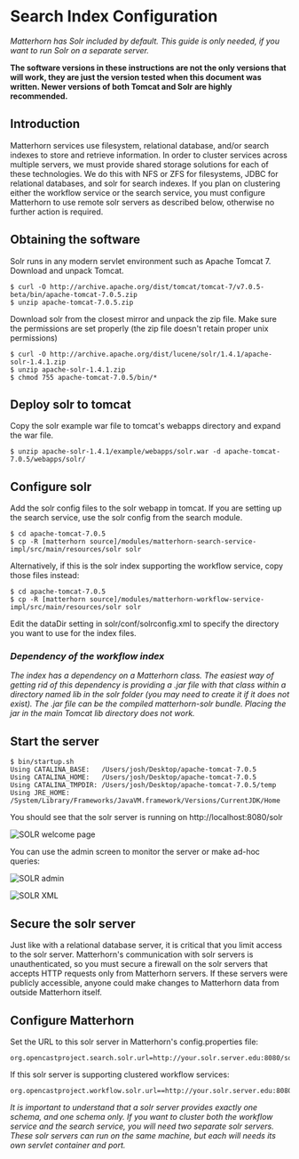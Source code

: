 # Search Index Configuration

*Matterhorn has Solr included by default. This guide is only needed, if you want to run Solr on a separate server.*

**The software versions in these instructions are not the only versions that will work, they are just the version tested when this document was written.  Newer versions of both Tomcat and Solr are highly recommended.**

## Introduction
Matterhorn services use filesystem, relational database, and/or search indexes to store and retrieve information. In order to cluster services across multiple servers, we must provide shared storage solutions for each of these technologies. We do this with NFS or ZFS for filesystems, JDBC for relational databases, and solr for search indexes. If you plan on clustering either the workflow service or the search service, you must configure Matterhorn to use remote solr servers as described below, otherwise no further action is required.

## Obtaining the software
Solr runs in any modern servlet environment such as Apache Tomcat 7. Download and unpack Tomcat.

    $ curl -O http://archive.apache.org/dist/tomcat/tomcat-7/v7.0.5-beta/bin/apache-tomcat-7.0.5.zip
    $ unzip apache-tomcat-7.0.5.zip

Download solr from the closest mirror and unpack the zip file. Make sure the permissions are set properly (the zip file doesn't retain proper unix permissions)

    $ curl -O http://archive.apache.org/dist/lucene/solr/1.4.1/apache-solr-1.4.1.zip
    $ unzip apache-solr-1.4.1.zip
    $ chmod 755 apache-tomcat-7.0.5/bin/*

## Deploy solr to tomcat
Copy the solr example war file to tomcat's webapps directory and expand the war file.

    $ unzip apache-solr-1.4.1/example/webapps/solr.war -d apache-tomcat-7.0.5/webapps/solr/

## Configure solr
Add the solr config files to the solr webapp in tomcat. If you are setting up the search service, use the solr config from the search module.

    $ cd apache-tomcat-7.0.5
    $ cp -R [matterhorn source]/modules/matterhorn-search-service-impl/src/main/resources/solr solr

Alternatively, if this is the solr index supporting the workflow service, copy those files instead:

    $ cd apache-tomcat-7.0.5
    $ cp -R [matterhorn source]/modules/matterhorn-workflow-service-impl/src/main/resources/solr solr

Edit the dataDir setting in solr/conf/solrconfig.xml to specify the directory you want to use for the index files.

### *Dependency of the workflow index*
*The index has a dependency on a Matterhorn class. The easiest way of getting rid of this dependency is providing a .jar file with that class within a directory named lib in the solr folder (you may need to create it if it does not exist). The .jar file can be the compiled matterhorn-solr bundle. Placing the jar in the main Tomcat lib directory does not work.*

## Start the server

    $ bin/startup.sh
    Using CATALINA_BASE:   /Users/josh/Desktop/apache-tomcat-7.0.5
    Using CATALINA_HOME:   /Users/josh/Desktop/apache-tomcat-7.0.5
    Using CATALINA_TMPDIR: /Users/josh/Desktop/apache-tomcat-7.0.5/temp
    Using JRE_HOME:        /System/Library/Frameworks/JavaVM.framework/Versions/CurrentJDK/Home

You should see that the solr server is running on http://localhost:8080/solr

![SOLR welcome page](modules/searchindex1.png)

You can use the admin screen to monitor the server or make ad-hoc queries:

![SOLR admin](modules/searchindex2.png)

![SOLR XML](modules/searchindex3.png)

## Secure the solr server
Just like with a relational database server, it is critical that you limit access to the solr server. Matterhorn's communication with solr servers is unauthenticated, so you must secure a firewall on the solr servers that accepts HTTP requests only from Matterhorn servers. If these servers were publicly accessible, anyone could make changes to Matterhorn data from outside Matterhorn itself.

## Configure Matterhorn
Set the URL to this solr server in Matterhorn's config.properties file:

    org.opencastproject.search.solr.url=http://your.solr.server.edu:8080/solr/

If this solr server is supporting clustered workflow services:

    org.opencastproject.workflow.solr.url==http://your.solr.server.edu:8080/solr/

*It is important to understand that a solr server provides exactly one schema, and one schema only. If you want to cluster both the workflow service and the search service, you will need two separate solr servers. These solr servers can run on the same machine, but each will needs its own servlet container and port.*
